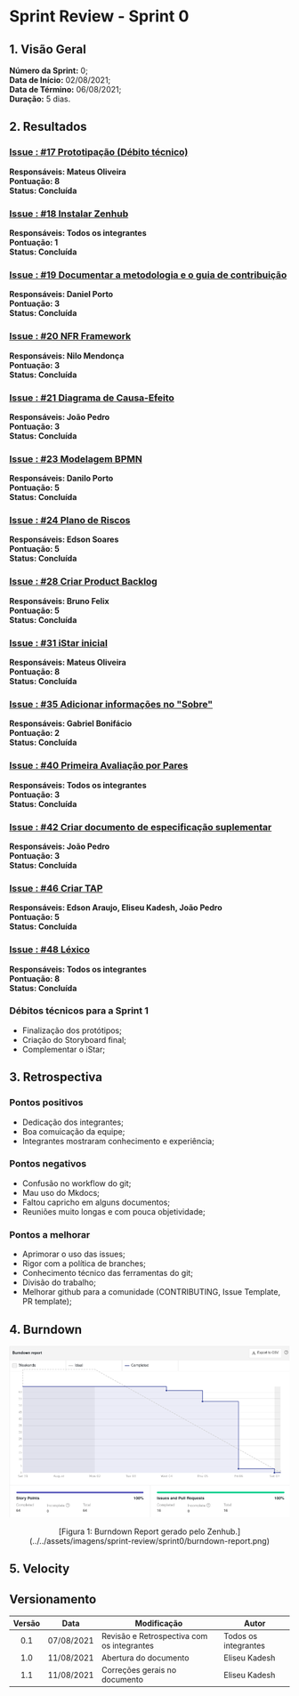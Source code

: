 # Sprint Review - Sprint 0
 
## 1. Visão Geral
**Número da Sprint:** 0;<br>
**Data de Início:** 02/08/2021;<br>
**Data de Término:** 06/08/2021;<br>
**Duração:** 5 dias.<br>
 
## 2. Resultados

### [**Issue : #17 Prototipação (Débito técnico)**](https://github.com/UnBArqDsw2021-1/2021.1_G6_Curumim/issues/17)
 **Responsáveis: Mateus Oliveira**<br>
 **Pontuação: 8**<br>
 **Status: Concluída**<br>
 
### [**Issue : #18 Instalar Zenhub**](https://github.com/UnBArqDsw2021-1/2021.1_G6_Curumim/issues/18)
 **Responsáveis: Todos os integrantes**<br>
 **Pontuação: 1**<br>
 **Status: Concluída**<br>
 
### [**Issue : #19 Documentar a metodologia e o guia de contribuição**](https://github.com/UnBArqDsw2021-1/2021.1_G6_Curumim/issues/19)
 **Responsáveis: Daniel Porto<br>**
 **Pontuação: 3<br>**
 **Status: Concluída<br>**
 
### [**Issue : #20 NFR Framework**](https://github.com/UnBArqDsw2021-1/2021.1_G6_Curumim/issues/20)
 **Responsáveis: Nilo Mendonça**<br>
 **Pontuação: 3**<br>
 **Status: Concluída**<br>
 
### [**Issue : #21 Diagrama de Causa-Efeito**](https://github.com/UnBArqDsw2021-1/2021.1_G6_Curumim/issues/21)
 **Responsáveis: João Pedro**<br>
 **Pontuação: 3**<br>
 **Status: Concluída**<br>
 
### [**Issue : #23 Modelagem BPMN**](https://github.com/UnBArqDsw2021-1/2021.1_G6_Curumim/issues/23)
 **Responsáveis: Danilo Porto**<br>
 **Pontuação: 5**<br>
 **Status: Concluída**<br>
 
### [**Issue : #24 Plano de Riscos**](https://github.com/UnBArqDsw2021-1/2021.1_G6_Curumim/issues/24)
 **Responsáveis: Edson Soares**<br>
 **Pontuação: 5**<br>
 **Status: Concluída**<br>
 
### [**Issue : #28 Criar Product Backlog**](https://github.com/UnBArqDsw2021-1/2021.1_G6_Curumim/issues/28)
 **Responsáveis: Bruno Felix**<br>
 **Pontuação: 5**<br>
 **Status: Concluída**<br>
 
### [**Issue : #31 iStar inicial**](https://github.com/UnBArqDsw2021-1/2021.1_G6_Curumim/issues/31)
 **Responsáveis: Mateus Oliveira**<br>
 **Pontuação: 8**<br>
 **Status: Concluída**<br>
 
### [**Issue : #35 Adicionar informações no "Sobre"**](https://github.com/UnBArqDsw2021-1/2021.1_G6_Curumim/issues/35)
 **Responsáveis: Gabriel Bonifácio**<br>
 **Pontuação: 2**<br>
 **Status: Concluída**<br>
 
### [**Issue : #40 Primeira Avaliação por Pares**](https://github.com/UnBArqDsw2021-1/2021.1_G6_Curumim/issues/40)
 **Responsáveis: Todos os integrantes**<br>
 **Pontuação: 3**<br>
 **Status: Concluída**<br>
 
### [**Issue : #42 Criar documento de especificação suplementar**](https://github.com/UnBArqDsw2021-1/2021.1_G6_Curumim/issues/42)
 **Responsáveis: João Pedro**<br>
 **Pontuação: 3**<br>
 **Status: Concluída**<br>
 
### [**Issue : #46 Criar TAP**](https://github.com/UnBArqDsw2021-1/2021.1_G6_Curumim/issues/46)
 **Responsáveis: Edson Araujo, Eliseu Kadesh, João Pedro**<br>
 **Pontuação: 5**<br>
 **Status: Concluída**<br>
 
### [**Issue : #48 Léxico**](https://github.com/UnBArqDsw2021-1/2021.1_G6_Curumim/issues/48)
 **Responsáveis: Todos os integrantes**<br>
 **Pontuação: 8**<br>
 **Status: Concluída**<br>

### **Débitos técnicos para a Sprint 1**
 - Finalização dos protótipos;
 - Criação do Storyboard final;
 - Complementar o iStar;

## 3. Retrospectiva
 
### **Pontos positivos**
 - Dedicação dos integrantes;
 - Boa comuicação da equipe;
 - Integrantes mostraram conhecimento e experiência;
 
### **Pontos negativos**
 - Confusão no workflow do git;
 - Mau uso do Mkdocs;
 - Faltou capricho em alguns documentos;
 - Reuniões muito longas e com pouca objetividade;
  
### **Pontos a melhorar**
 - Aprimorar o uso das issues;
 - Rigor com a política de branches;
 - Conhecimento técnico das ferramentas do git;
 - Divisão do trabalho;
 - Melhorar github para a comunidade (CONTRIBUTING, Issue Template, PR template);
 
## 4. Burndown
![Burndown Report](../../assets/imagens/sprint-review/sprint0/burndown-report.png)
<center>[Figura 1: Burndown Report gerado pelo Zenhub.](../../assets/imagens/sprint-review/sprint0/burndown-report.png)</center>
 
## 5. Velocity

## Versionamento
| Versão | Data | Modificação | Autor |
|:-:|--|--|--|
|0.1|07/08/2021| Revisão e Retrospectiva com os integrantes | Todos os integrantes |
|1.0|11/08/2021| Abertura do documento | Eliseu Kadesh |
|1.1|11/08/2021| Correções gerais no documento | Eliseu Kadesh |